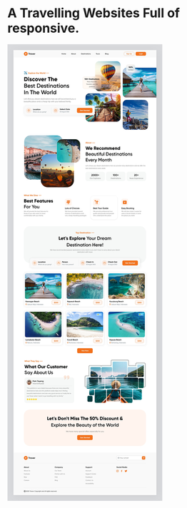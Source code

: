 <p align = "center"; </p>


<p align="center">
  <h1> A Travelling Websites Full of responsive.</h1>
    <img src="https://github.com/Subhass1/Traver/blob/main/Images/website_UI.png"></p>
